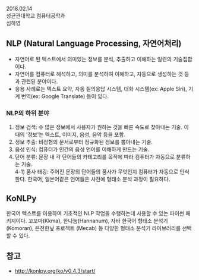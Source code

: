 2018.02.14 </br>
성균관대학교 컴퓨터공학과 </br>
심하영


## NLP (Natural Language Processing, 자연어처리)
- 자연어로 된 텍스트에서 의미있는 정보를 분석, 추출하고 이해하는 일련의 기술집합이다. </br>
- 자연어를 컴퓨터로 해석하고, 의미를 분석하여 이해하고, 자동으로 생성하는 것 등과 관련된 분야이다. </br>
- 응용 사례로는 텍스트 요약, 자동 질의응답 시스템, 대화 시스템(ex: Apple Siri), 기계 번역(ex: Google Translate) 등이 있다.

### NLP의 하위 분야
1. 정보 검색: 수 많은 정보에서 사용자가 원하는 것을 빠른 속도로 찾아내는 기술. 이 때의 '정보'는 텍스트, 이미지, 음성, 음악 등을 포함.
2. 정보 추출: 비정형의 문서로부터 정규화된 정보를 뽑아내는 기술.
3. 음성 인식: 컴퓨터가 인간의 음성 언어를 이해하게 만드는 기술.
4. 단어 분류: 문장 내 각 단어들의 카테고리를 목적에 따라 컴퓨터가 자동으로 분류하는 기술. </br>
4-1) 품사 태깅: 주어진 문장의 단어들의 품사가 무엇인지 컴퓨터가 자동으로 인식한다. 한국어, 일본어같은 언어들은 사전에 형태소 분석 과정이 필요하다.

## KoNLPy
한국어 텍스트를 이용하여 기초적인 NLP 작업을 수행하는데 사용할 수 있는 파이썬 패키지이다. 
꼬꼬마(Kkma), 한나눔(Hannanum), 자바 한국어 형태소 분석기(Komoran), 은전한닢 프로젝트 (Mecab) 등 다양한 형태소 분석기 라이브러리를 선택할 수 있다.


## 참고
- http://konlpy.org/ko/v0.4.3/start/
